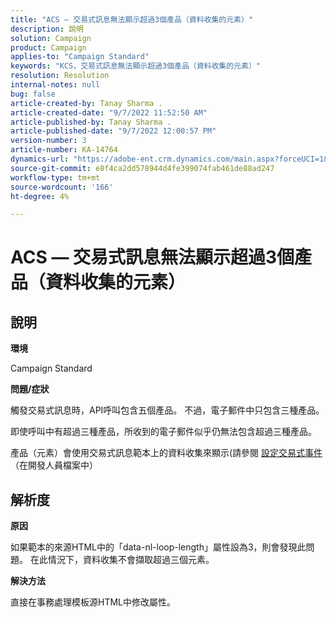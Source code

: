 ```yaml
---
title: "ACS — 交易式訊息無法顯示超過3個產品（資料收集的元素）"
description: 說明
solution: Campaign
product: Campaign
applies-to: "Campaign Standard"
keywords: "KCS，交易式訊息無法顯示超過3個產品（資料收集的元素）"
resolution: Resolution
internal-notes: null
bug: false
article-created-by: Tanay Sharma .
article-created-date: "9/7/2022 11:52:50 AM"
article-published-by: Tanay Sharma .
article-published-date: "9/7/2022 12:00:57 PM"
version-number: 3
article-number: KA-14764
dynamics-url: "https://adobe-ent.crm.dynamics.com/main.aspx?forceUCI=1&pagetype=entityrecord&etn=knowledgearticle&id=4e678f96-a32e-ed11-9db1-002248086735"
source-git-commit: e8f4ca2dd578944d4fe399074fab461de88ad247
workflow-type: tm+mt
source-wordcount: '166'
ht-degree: 4%

---
```


# ACS — 交易式訊息無法顯示超過3個產品（資料收集的元素）

## 說明


<b>環境</b>

Campaign Standard



<b>問題/症狀</b>

觸發交易式訊息時，API呼叫包含五個產品。 不過，電子郵件中只包含三種產品。

即使呼叫中有超過三種產品，所收到的電子郵件似乎仍無法包含超過三種產品。

產品（元素）會使用交易式訊息範本上的資料收集來顯示(請參閱 [設定交易式事件](https://experienceleague.adobe.com/docs/campaign-standard/using/communication-channels/transactional-messaging/event-configuration/configuring-transactional-event.html?lang=en)（在開發人員檔案中）


## 解析度


<b>原因</b>

如果範本的來源HTML中的「data-nl-loop-length」屬性設為3，則會發現此問題。 在此情況下，資料收集不會擷取超過三個元素。



<b>解決方法</b>

直接在事務處理模板源HTML中修改屬性。


